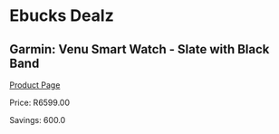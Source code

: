 
# Ebucks Dealz
## Garmin: Venu Smart Watch - Slate with Black Band
[Product Page](https://www.ebucks.com/web/shop/productSelected.do?prodId=707578665&catId=1158502431)

Price: R6599.00

Savings: 600.0


	
